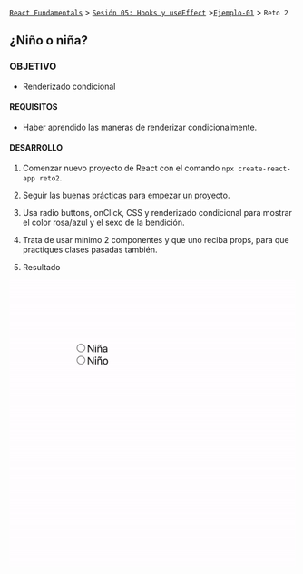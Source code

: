 [`React Fundamentals`](../../README.md) > [`Sesión 05: Hooks y useEffect`](../Readme.md) >[`Ejemplo-01`](../Ejemplo-02) > `Reto 2`

## ¿Niño o niña?

### OBJETIVO
- Renderizado condicional

#### REQUISITOS
- Haber aprendido las maneras de renderizar condicionalmente.

#### DESARROLLO

1. Comenzar nuevo proyecto de React con el comando `npx create-react-app reto2`.

2. Seguir las [buenas prácticas para empezar un proyecto](../../BuenasPracticas/EmpezandoProyectos/Readme.md).

3. Usa radio buttons, onClick, CSS y renderizado condicional para mostrar el color rosa/azul y el sexo de la bendición.

4. Trata de usar mínimo 2 componentes y que uno reciba props, para que practiques clases pasadas también.

5. Resultado
<img src="./public/resultado.gif">
